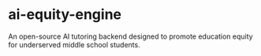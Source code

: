 # ai-equity-engine
An open-source AI tutoring backend designed to promote education equity for underserved middle school students.
